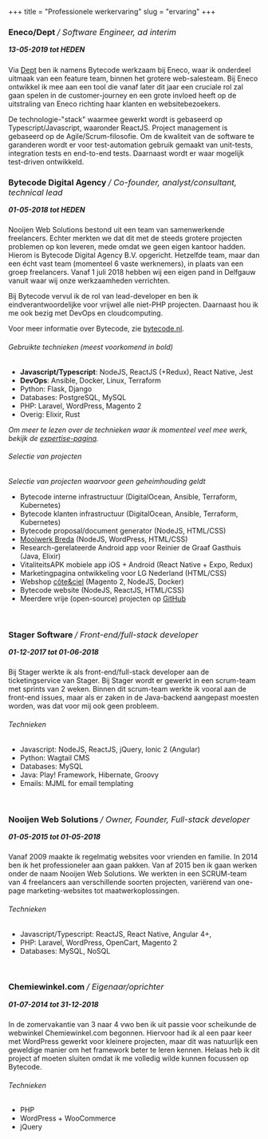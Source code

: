 +++
title = "Professionele werkervaring"
slug = "ervaring"
+++

<style>
h3 em { font-weight: 400; }
h5 { margin-top: 0 !important; }
</style>

### Eneco/Dept */ Software Engineer, ad interim*

##### 13-05-2019 tot HEDEN

Via [Dept](https://deptagency.com) ben ik namens Bytecode werkzaam bij Eneco, waar ik onderdeel uitmaak van een feature team, binnen het grotere web-salesteam. Bij Eneco ontwikkel ik mee aan een tool die vanaf later dit jaar een cruciale rol zal gaan spelen in de customer-journey en een grote invloed heeft op de uitstraling van Eneco richting haar klanten en websitebezoekers.

De technologie-"stack" waarmee gewerkt wordt is gebaseerd op Typescript/Javascript, waaronder ReactJS. Project management is gebaseerd op de Agile/Scrum-filosofie. Om de kwaliteit van de software te garanderen wordt er voor test-automation gebruik gemaakt van unit-tests, integration tests en end-to-end tests. Daarnaast wordt er waar mogelijk test-driven ontwikkeld.

### Bytecode Digital Agency */ Co-founder, analyst/consultant, technical lead*

##### 01-05-2018 tot HEDEN

Nooijen Web Solutions bestond uit een team van samenwerkende freelancers. Echter merkten we dat dit met de steeds grotere projecten problemen op kon leveren, mede omdat we geen eigen kantoor hadden. Hierom is Bytecode Digital Agency B.V. opgericht. Hetzelfde team, maar dan een écht vast team (momenteel 6 vaste werknemers), in plaats van een groep freelancers. Vanaf 1 juli 2018 hebben wij een eigen pand in Delfgauw vanuit waar wij onze werkzaamheden verrichten.

Bij Bytecode vervul ik de rol van lead-developer en ben ik eindverantwoordelijke voor vrijwel alle niet-PHP projecten. Daarnaast hou ik me ook bezig met DevOps en cloudcomputing.

Voor meer informatie over Bytecode, zie [bytecode.nl](https://bytecode.nl).

###### Gebruikte technieken (meest voorkomend in bold)

* **Javascript/Typescript**: NodeJS, ReactJS (+Redux), React Native, Jest
* **DevOps**: Ansible, Docker, Linux, Terraform
* Python: Flask, Django
* Databases: PostgreSQL, MySQL
* PHP: Laravel, WordPress, Magento 2
* Overig: Elixir, Rust

_Om meer te lezen over de technieken waar ik momenteel veel mee werk, bekijk de [expertise-pagina](/expertise)._

###### Selectie van projecten

*Selectie van projecten waarvoor geen geheimhouding geldt*

* Bytecode interne infrastructuur (DigitalOcean, Ansible, Terraform, Kubernetes)
* Bytecode klanten infrastructuur  (DigitalOcean, Ansible, Terraform, Kubernetes)
* Bytecode proposal/document generator (NodeJS, HTML/CSS)
* [Mooiwerk Breda](https://mooiwerkbreda.nl) (NodeJS, WordPress, HTML/CSS)
* Research-gerelateerde Android app voor Reinier de Graaf Gasthuis (Java, Elixir)
* VitaliteitsAPK mobiele app iOS + Android (React Native + Expo, Redux)
* Marketingpagina ontwikkeling voor LG Nederland (HTML/CSS)
* Webshop [côte&ciel](https://coteetciel.com) (Magento 2, NodeJS, Docker)
* Bytecode website (NodeJS, ReactJS, HTML/CSS)
* Meerdere vrije (open-source) projecten op [GitHub](https://github.com/BytecodeOpenSource)

<br>

### Stager Software */ Front-end/full-stack developer*

##### 01-12-2017 tot 01-06-2018

Bij Stager werkte ik als front-end/full-stack developer aan de ticketingservice van Stager. Bij Stager wordt er gewerkt in een scrum-team met sprints van 2 weken. Binnen dit scrum-team werkte ik vooral aan de front-end issues, maar als er zaken in de Java-backend aangepast moesten worden, was dat voor mij ook geen probleem.

###### Technieken

* Javascript: NodeJS, ReactJS, jQuery, Ionic 2 (Angular)
* Python: Wagtail CMS
* Databases: MySQL
* Java: Play! Framework, Hibernate, Groovy
* Emails: MJML for email templating

<br>

### Nooijen Web Solutions */ Owner, Founder, Full-stack developer*

##### 01-05-2015 tot 01-05-2018

Vanaf 2009 maakte ik regelmatig websites voor vrienden en familie. In 2014 ben ik het professioneler aan gaan pakken. Van af 2015 ben ik gaan werken onder de naam Nooijen Web Solutions. We werkten in een SCRUM-team van 4 freelancers aan verschillende soorten projecten, variërend van one-page marketing-websites tot maatwerkoplossingen.

###### Technieken

* Javascript/Typescript: ReactJS, React Native, Angular 4+,
* PHP: Laravel, WordPress, OpenCart, Magento 2
* Databases: MySQL, NoSQL

<br>

### Chemiewinkel.com */ Eigenaar/oprichter*

##### 01-07-2014 tot 31-12-2018

In de zomervakantie van 3 naar 4 vwo ben ik uit passie voor scheikunde de webwinkel Chemiewinkel.com begonnen. Hiervoor had ik al een paar keer met WordPress gewerkt voor kleinere projecten, maar dit was natuurlijk een geweldige manier om het framework beter te leren kennen. Helaas heb ik dit project af moeten sluiten omdat ik me volledig wilde kunnen focussen op Bytecode.

###### Technieken

* PHP
* WordPress + WooCommerce
* jQuery
